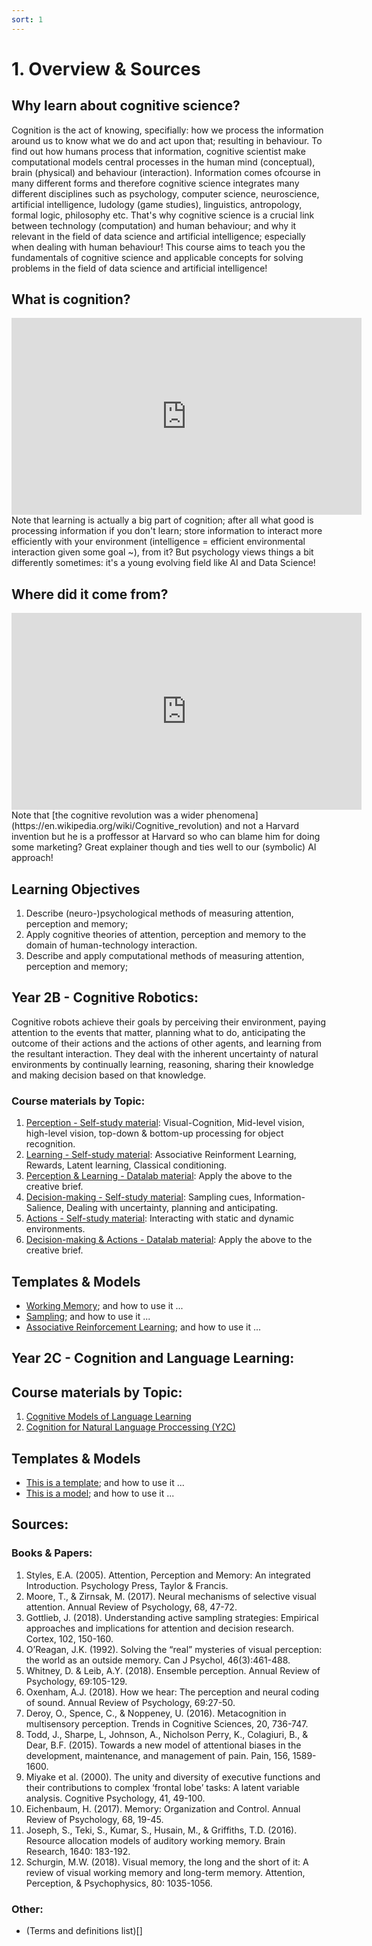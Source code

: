 ```yaml
---
sort: 1
---
```


# 1. Overview & Sources

## Why learn about cognitive science?
Cognition is the act of knowing, specifially: how we process the information around us to know what we do and act upon that; resulting in behaviour. To find out how humans process that information, cognitive scientist make computational models central processes in the human mind (conceptual), brain (physical) and behaviour (interaction). Information comes ofcourse in many different forms and therefore cognitive science integrates many different disciplines such as psychology, computer science, neuroscience, artificial intelligence, ludology (game studies), linguistics, antropology, formal logic, philosophy etc. That's why cognitive science is a crucial link between technology (computation) and human behaviour; and why it relevant in the field of data science and artificial intelligence; especially when dealing with human behaviour! This course aims to teach you the fundamentals of cognitive science and applicable concepts for solving problems in the field of data science and artificial intelligence! 

## What is cognition?
<iframe width="560" height="315" src="https://www.youtube.com/embed/R-sVnmmw6WY" title="YouTube video player" frameborder="0" allow="accelerometer; autoplay; clipboard-write; encrypted-media; gyroscope; picture-in-picture" allowfullscreen></iframe>
Note that learning is actually a big part of cognition; after all what good is processing information if you don't learn; store information to interact more efficiently with your environment (intelligence = efficient environmental interaction given some goal ~), from it? But psychology views things a bit differently sometimes: it's a young evolving field like AI and Data Science!

## Where did it come from?
<iframe width="560" height="315" src="https://www.youtube.com/embed/AeoyzqmyWug" title="YouTube video player" frameborder="0" allow="accelerometer; autoplay; clipboard-write; encrypted-media; gyroscope; picture-in-picture" allowfullscreen></iframe>
Note that [the cognitive revolution was a wider phenomena](https://en.wikipedia.org/wiki/Cognitive_revolution) and not a Harvard invention but he is a proffessor at Harvard so who can blame him for doing some marketing? Great explainer though and ties well to our (symbolic) AI approach!

## Learning Objectives
1. Describe (neuro-)psychological methods of measuring attention, perception and memory;
2. Apply cognitive theories of attention, perception and memory to the domain of human-technology interaction.
3. Describe and apply computational methods of measuring attention, perception and memory;

## Year 2B - Cognitive Robotics:
Cognitive robots achieve their goals by perceiving their environment, paying attention to the events that matter, planning what to do, anticipating the outcome of their actions and the actions of other agents, and learning from the resultant interaction. They deal with the inherent uncertainty of natural environments by continually learning, reasoning, sharing their knowledge and making decision based on that knowledge.

### Course materials by Topic:
1. [Perception - Self-study material](https://adsai.buas.nl/Study%20Content/Cognition%20Fundamentals/Perception%20-%20Self-study%20material.html): Visual-Cognition, Mid-level vision, high-level vision, top-down & bottom-up processing for object recognition.
2. [Learning - Self-study material](https://adsai.buas.nl/Study%20Content/Cognition%20Fundamentals/Learning%20Self-study%20material.html): Associative Reinforment Learning, Rewards, Latent learning, Classical conditioning. 
3. [Perception & Learning - Datalab material](https://adsai.buas.nl/Study%20Content/Cognition%20Fundamentals/Perception%20and%20Learning%20-%20Datalab%20material.html): Apply the above to the creative brief.
4. [Decision-making - Self-study material](https://adsai.buas.nl/Study%20Content/Cognition%20Fundamentals/Decision-making%20&%20Actions%20-%20Self-study%20material.html): Sampling cues, Information-Salience, Dealing with uncertainty, planning and anticipating.
4. [Actions - Self-study material](https://adsai.buas.nl/Study%20Content/Cognition%20Fundamentals/Decision-making%20&%20Actions%20-%20Self-study%20material.html): Interacting with static and dynamic environments.
5. [Decision-making & Actions - Datalab material](https://adsai.buas.nl/Study%20Content/Cognition%20Fundamentals/Decision-making%20&%20Actions%20-%20Datalab%20material.html): Apply the above to the creative brief.

## Templates & Models
-	[Working Memory](https://github.com/BredaUniversityADSAI/ADS-AI/blob/2be98bf4081654daf358feb6291bb0fc387502a5/docs/Study%20Content/Cognition%20Fundamentals/assets/WorkingMemory.png); and how to use it ...
-	[Sampling](https://github.com/BredaUniversityADSAI/ADS-AI/blob/2be98bf4081654daf358feb6291bb0fc387502a5/docs/Study%20Content/Cognition%20Fundamentals/assets/ActiveSampling.jpg); and how to use it ...
-	[Associative Reinforcement Learning](https://github.com/BredaUniversityADSAI/ADS-AI/blob/2be98bf4081654daf358feb6291bb0fc387502a5/docs/Study%20Content/Cognition%20Fundamentals/assets/AssociativeReinforcementLearning.png); and how to use it ...

## Year 2C - Cognition and Language Learning:


## Course materials by Topic:
1. [Cognitive Models of Language Learning]()
2. [Cognition for Natural Language Proccessing (Y2C)]()

## Templates & Models
-	[This is a template](https://docs.google.com/document/d/166AeV0NsMyyLlpPOaeC1Xo0bSvLRM_HN?rtpof=true&authuser=bram.heijligers%40gmail.com&usp=drive_fs); and how to use it ...
-	[This is a model](https://docs.google.com/document/d/166IJ62T9OEnrNnJgmgAH2aiSS-mM6Uzd?rtpof=true&authuser=bram.heijligers%40gmail.com&usp=drive_fs); and how to use it ...

## Sources:

### Books & Papers:
1. Styles, E.A. (2005). Attention, Perception and Memory: An integrated Introduction. Psychology Press, Taylor & Francis.
2. Moore, T., & Zirnsak, M. (2017). Neural mechanisms of selective visual attention. Annual Review of Psychology, 68, 47-72.
3. Gottlieb, J. (2018). Understanding active sampling strategies: Empirical approaches and implications for attention and decision research. Cortex, 102, 150-160.
4. O’Reagan, J.K. (1992). Solving the “real” mysteries of visual perception: the world as an outside memory. Can J Psychol, 46(3):461-488.
5. Whitney, D. & Leib, A.Y. (2018). Ensemble perception. Annual Review of Psychology, 69:105-129.
6. Oxenham, A.J. (2018). How we hear: The perception and neural coding of sound. Annual Review of Psychology, 69:27-50.
7. Deroy, O., Spence, C., & Noppeney, U. (2016). Metacognition in multisensory perception. Trends in Cognitive Sciences, 20, 736-747.
8. Todd, J., Sharpe, L, Johnson, A., Nicholson Perry, K., Colagiuri, B., & Dear, B.F. (2015). Towards a new model of attentional biases in the development, maintenance, and management of pain. Pain, 156, 1589-1600.
9. Miyake et al. (2000). The unity and diversity of executive functions and their contributions to complex ‘frontal lobe’ tasks: A latent variable analysis. Cognitive Psychology, 41, 49-100.
10. Eichenbaum, H. (2017). Memory: Organization and Control. Annual Review of Psychology, 68, 19-45.
11. Joseph, S., Teki, S., Kumar, S., Husain, M., & Griffiths, T.D. (2016). Resource allocation models of auditory working memory. Brain Research, 1640: 183-192.
12. Schurgin, M.W. (2018). Visual memory, the long and the short of it: A review of visual working memory and long-term
memory. Attention, Perception, & Psychophysics, 80: 1035-1056.


### Other:
- (Terms and definitions list)[]